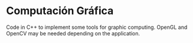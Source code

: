 # Computación Gráfica

Code in C++ to implement some tools for graphic computing. OpenGL and OpenCV may be needed depending on the application.
